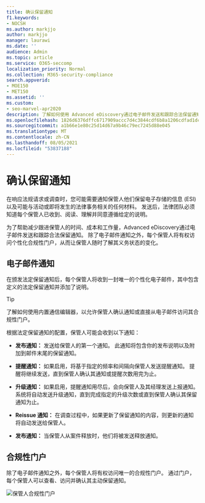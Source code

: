 ```yaml
---
title: 确认保留通知
f1.keywords:
- NOCSH
ms.author: markjjo
author: markjjo
manager: laurawi
ms.date: ''
audience: Admin
ms.topic: article
ms.service: O365-seccomp
localization_priority: Normal
ms.collection: M365-security-compliance
search.appverid:
- MOE150
- MET150
ms.assetid: ''
ms.custom:
- seo-marvel-apr2020
description: 了解如何使用 Advanced eDiscovery通过电子邮件发送和跟踪合法保留通知，以及监视义务状态。
ms.openlocfilehash: 1826d6376dffc6717909accc7d4c3844cdf6b8a1206cdfad1dc655d7dee5b508
ms.sourcegitcommit: a1b66e1e80c25d14d67a9b46c79ec7245d88e045
ms.translationtype: MT
ms.contentlocale: zh-CN
ms.lasthandoff: 08/05/2021
ms.locfileid: "53837188"
---
```

# <a name="acknowledge-a-hold-notification"></a>确认保留通知

在响应法规请求或调查时，您可能需要通知保管人他们保留电子存储的信息 (ESI) 以及可能与活动或即将发生的法律事务相关的任何材料。 发送后，法律团队必须知道每个保管人已收到、阅读、理解并同意遵循给定的说明。

为了帮助减少跟进保管人的时间、成本和工作量，Advanced eDiscovery通过电子邮件发送和跟踪合法保留通知。 除了电子邮件通知之外，每个保管人将有权访问个性化合规性门户，从而让保管人随时了解其义务状态的变化。

## <a name="email-notifications"></a>电子邮件通知

在颁发法定保留通知后，每个保管人将收到一封唯一的个性化电子邮件，其中包含定义的法定保留通知并添加了说明。 

> [!TIP]
> 了解如何使用内置通信编辑器，以允许保管[](using-communications-editor.md)人确认通知或直接从电子邮件访问其合规性门户。

根据法定保留通知的配置，保管人可能会收到以下通知： 

- **发布通知：** 发送给保管人的第一个通知。 此通知将包含你的发布说明以及附加到邮件末尾的保留通知。

- **提醒通知：** 如果启用，将基于指定的频率和间隔向保管人发送提醒通知。 提醒将继续发送，直到保管人确认其通知或提醒次数用完为止。

- **升级通知：** 如果启用，提醒通知用尽后，会向保管人及其经理发送上报通知。 系统将自动发送升级通知，直到完成指定的升级次数或直到保管人确认其保留通知为止。

- **Reissue 通知：** 在调查过程中，如果更新了保留通知的内容，则更新的通知将自动发送给保管人。

- **发布通知：** 当保管人从案件释放时，他们将被发送释放通知。 

## <a name="compliance-portal"></a>合规性门户

除了电子邮件通知之外，每个保管人将有权访问唯一的合规性门户。 通过门户，每个保管人可以查看、访问并确认其主动保留通知。

![保管人合规性门户](../media/CustodianPortal.jpg)
